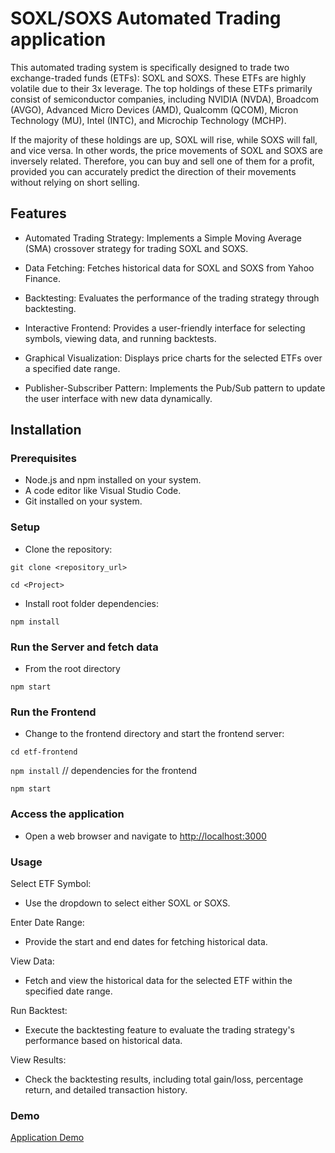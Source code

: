 # SOXL/SOXS Automated Trading application

This automated trading system is specifically designed to trade two exchange-traded funds (ETFs): SOXL and SOXS. These ETFs are highly volatile due to their 3x leverage. The top holdings of these ETFs primarily consist of semiconductor companies, including NVIDIA (NVDA), Broadcom (AVGO), Advanced Micro Devices (AMD), Qualcomm (QCOM), Micron Technology (MU), Intel (INTC), and Microchip Technology (MCHP).

If the majority of these holdings are up, SOXL will rise, while SOXS will fall, and vice versa. In other words, the price movements of SOXL and SOXS are inversely related. Therefore, you can buy and sell one of them for a profit, provided you can accurately predict the direction of their movements without relying on short selling.

## Features

- Automated Trading Strategy: Implements a Simple Moving Average (SMA) crossover strategy for trading SOXL and SOXS.

- Data Fetching: Fetches historical data for SOXL and SOXS from Yahoo Finance.

- Backtesting: Evaluates the performance of the trading strategy through backtesting.

- Interactive Frontend: Provides a user-friendly interface for selecting symbols, viewing data, and running backtests.

- Graphical Visualization: Displays price charts for the selected ETFs over a specified date range.

- Publisher-Subscriber Pattern: Implements the Pub/Sub pattern to update the user interface with new data dynamically.

## Installation

### Prerequisites

- Node.js and npm installed on your system.
- A code editor like Visual Studio Code.
- Git installed on your system.

### Setup

- Clone the repository:

`git clone <repository_url>`

`cd <Project>`

- Install root folder dependencies:

`npm install`

### Run the Server and fetch data

- From the root directory

`npm start`

### Run the Frontend

- Change to the frontend directory and start the frontend server:

`cd etf-frontend`

`npm install` // dependencies for the frontend

`npm start`

### Access the application

- Open a web browser and navigate to <http://localhost:3000>

### Usage

 Select ETF Symbol:

- Use the dropdown to select either SOXL or SOXS.

 Enter Date Range:

- Provide the start and end dates for fetching historical data.

 View Data:

- Fetch and view the historical data for the selected ETF within the specified date range.

 Run Backtest:

- Execute the backtesting feature to evaluate the trading strategy's performance based on historical data.

 View Results:

- Check the backtesting results, including total gain/loss, percentage return, and detailed transaction history.

### Demo

[Application Demo](https://www.loom.com/share/4a8b123d74134af09a343ab698641ba2?sid=f0871fb3-7a33-4e68-9a7e-80732e05639d)

